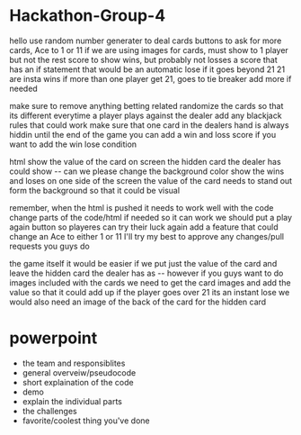 # Hackathon-Group-4
hello
use random number generater to deal cards
buttons to ask for more cards, Ace to 1 or 11
if we are using images for cards, must show to 1 player but not the rest
score to show wins, but probably not losses
a score that has an if statement that would be an automatic lose if it goes beyond 21
21 are insta wins
if more than one player get 21, goes to tie breaker
add more if needed

make sure to remove anything betting related
randomize the cards so that its different everytime a player plays against the dealer
add any blackjack rules that could work
make sure that one card in the dealers hand is always hiddin until the end of the game
you can add a win and loss score if you want to
add the win lose condition

html
show the value of the card on screen
the hidden card the dealer has could show --
can we please change the background color
show the wins and loses on one side of the screen
the value of the card needs to stand out form the background so that it could be visual

remember, when the html is pushed it needs to work well with the code
change parts of the code/html if needed so it can work
we should put a play again button so playeres can try their luck again
add a feature that could change an Ace to either 1 or 11
I'll try my best to approve any changes/pull requests you guys do

the game itself
it would be easier if we put just the value of the card and leave the hidden card the dealer has as --
however if you guys want to do images included with the cards we need to get the card images and add the value so that it could add up
if the player goes over 21 its an instant lose
we would also need an image of the back of the card for the hidden card
# powerpoint
- the team and responsiblites
- general overveiw/pseudocode
- short explaination of the code
- demo
- explain the individual parts
- the challenges
- favorite/coolest thing you've done